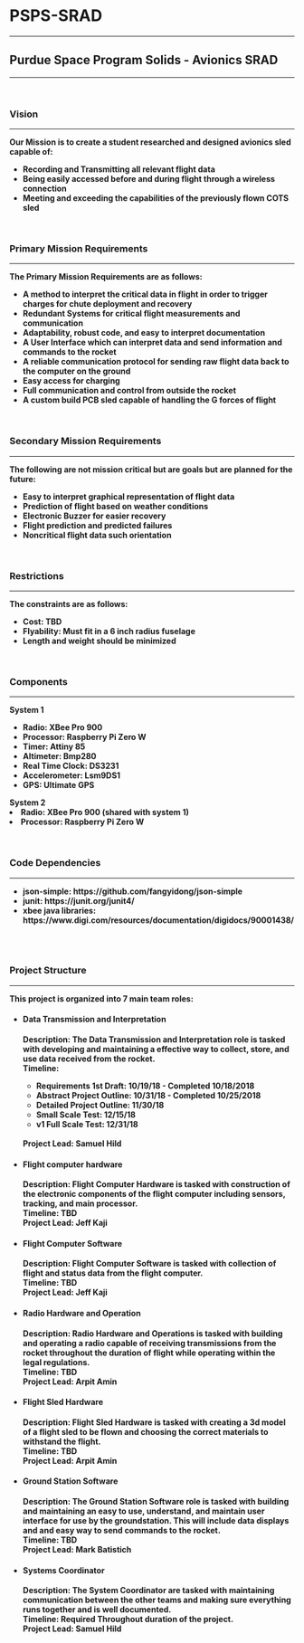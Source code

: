 # PSPS-SRAD
<hr>
<h2>Purdue Space Program Solids - Avionics SRAD</h2>
<hr>
<br>
<h3><b>Vision</h3>
<hr>
<p>
Our Mission is to create a student researched and designed avionics sled capable of:
<ul>
  <li> Recording and Transmitting all relevant flight data</li>
  <li> Being easily accessed before and during flight through a wireless connection</li>
  <li> Meeting and exceeding the capabilities of the previously flown COTS sled</li>
</ul>
</p>
<br>
<h3><b>Primary Mission Requirements</h3>
<hr>
<p>
The Primary Mission Requirements are as follows:
<ul>
  <li> A method to interpret the critical data in flight in order to trigger charges for chute deployment and recovery</li>
  <li> Redundant Systems for critical flight measurements and communication</li>
  <li> Adaptability, robust code, and easy to interpret documentation</li>
  <li> A User Interface which can interpret data and send information and commands to the rocket</li>
  <li> A reliable communication protocol for sending raw flight data back to the computer on the ground</li>
  <li> Easy access for charging</li>
  <li> Full communication and control from outside the rocket</li>  
  <li> A custom build PCB sled capable of handling the G forces of flight</li>
</ul>
</p>
<br>
<h3><b>Secondary Mission Requirements</h3>
<hr>
<p>
The following are not mission critical but are goals but are planned for the future:
<ul>
  <li> Easy to interpret graphical representation of flight data</li>
  <li> Prediction of flight based on weather conditions</li>
  <li> Electronic Buzzer for easier recovery</li>
  <li> Flight prediction and predicted failures</li>
  <li> Noncritical flight data such orientation</li>
</ul>
</p>
<br>
<h3>Restrictions</h3>
<hr>
<p>
  The constraints are as follows:
  <ul>
    <li> Cost: TBD</li>
    <li> Flyability: Must fit in a 6 inch radius fuselage</li>
    <li> Length and weight should be minimized</li>
  </ul>
</p>
<br>
<h3>Components</h3>
<hr>
<p>
  <b>System 1</b>
  <ul>
    <li>Radio: XBee Pro 900</li>
    <li>Processor: Raspberry Pi Zero W</li>
    <li>Timer: Attiny 85</li>
    <li>Altimeter: Bmp280</li>
    <li>Real Time Clock: DS3231</li>
    <li>Accelerometer: Lsm9DS1</li>
    <li>GPS: Ultimate GPS</li>
  </ul>
  <b>System 2</b>
  <li>Radio: XBee Pro 900 (shared with system 1)</li>
  <li>Processor: Raspberry Pi Zero W</li>
</p>
<br>
<h3>Code Dependencies</h3>
<hr>
<p>
  <ul>
    <li><b>json-simple:</b> https://github.com/fangyidong/json-simple</li>
    <li><b>junit: </b> https://junit.org/junit4/</li>
    <li><b>xbee java libraries: </b> https://www.digi.com/resources/documentation/digidocs/90001438/</li>
  </ul>
</p>
<br>
<br>
<h3>Project Structure</h3>
<hr>
<p>
This project is organized into 7 main team roles:
<ul>
  <li> 
    <h4> Data Transmission and Interpretation</h4>
    <p> 
      Description: The Data Transmission and Interpretation role is tasked with developing and maintaining a effective way to collect, store, and use data received from the rocket.<br>
      Timeline: 
        <ul>
          <li>Requirements 1st Draft: 10/19/18 - Completed 10/18/2018</li>
          <li>Abstract Project Outline: 10/31/18 - Completed 10/25/2018</li>
          <li>Detailed Project Outline: 11/30/18</li>
          <li>Small Scale Test: 12/15/18</li>
          <li>v1 Full Scale Test: 12/31/18</li>
        </ul>
      <br>
      Project Lead: Samuel Hild<br>
    </p>
  </li>
  <li> 
    <h4> Flight computer hardware</h4>
    <p> 
      Description: Flight Computer Hardware is tasked with construction of the electronic components of the flight computer including sensors, tracking, and main processor. <br>
      Timeline: TBD<br>
      Project Lead: Jeff Kaji<br>
    </p>
  </li>
  <li> 
    <h4> Flight Computer Software</h4>
    <p>
      Description: Flight Computer Software is tasked with collection of flight and status data from the flight computer.<br>
      Timeline: TBD<br>
      Project Lead: Jeff Kaji<br>
    </p>
  </li>
  <li> 
    <h4> Radio Hardware and Operation</h4>
    <p> 
      Description: Radio Hardware and Operations is tasked with building and operating a radio capable of receiving transmissions from the rocket throughout the duration of flight while operating within the legal regulations.<br>
      Timeline: TBD<br>
      Project Lead: Arpit Amin
    </p>
  </li>
  <li> 
    <h4> Flight Sled Hardware</h4>
    <p> 
      Description: Flight Sled Hardware is tasked with creating a 3d model of a flight sled to be flown and choosing the correct materials to withstand the flight.<br>
      Timeline: TBD<br>
      Project Lead: Arpit Amin<br>
    </p>
  </li>
  <li> 
    <h4> Ground Station Software</h4>
    <p>
      Description: The Ground Station Software role is tasked with building and maintaining an easy to use, understand, and maintain user interface for use by the groundstation. This will include data displays and and easy way to send commands to the rocket.<br>
      Timeline: TBD<br>      
      Project Lead: Mark Batistich<br>
    </p>
  </li>
  <li> 
    <h4> Systems Coordinator</h4>
    <p> 
      Description: The System Coordinator are tasked with maintaining communication between the other teams and making sure everything runs together and is well documented.<br>
      Timeline: Required Throughout duration of the project.<br>
      Project Lead: Samuel Hild<br>
    </p>  
  </li>
</ul>
</p>
<br>
